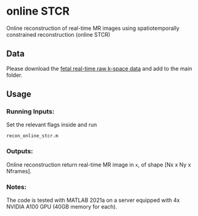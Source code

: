# online STCR
Online reconstruction of real-time MR images using spatiotemporally constrained reconstruction (online STCR)


## Data

Please download the [fetal real-time raw k-space data](https://zenodo.org/records/15299545) and add to the main folder. 


## Usage

### Running Inputs: 
Set the relevant flags inside and run 

```
recon_online_stcr.m
```

### Outputs: 

Online reconstruction return real-time MR image in ```x```, of shape [Nx x Ny x Nframes].

### Notes:

The code is tested with MATLAB 2021a on a server equipped with 4x NVIDIA A100 GPU (40GB memory for each). 
